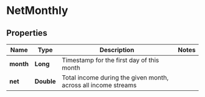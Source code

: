 

# NetMonthly


## Properties

| Name | Type | Description | Notes |
|------------ | ------------- | ------------- | -------------|
|**month** | **Long** | Timestamp for the first day of this month |  |
|**net** | **Double** | Total income during the given month, across all income streams |  |



